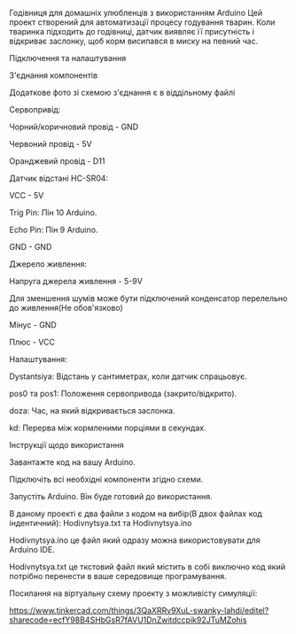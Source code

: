 Годівниця для домашніх улюбленців з використанням Arduino
Цей проект створений для автоматизації процесу годування тварин. Коли тваринка підходить до годівниці, датчик виявляє її присутність і відкриває заслонку, щоб корм висипався в миску на певний час.

Підключення та налаштування

З'єднання компонентів

Додаткове фото зі схемою з'єднання є в віддільному файлі

Сервопривід: 

Чорний/коричновий провід - GND

Червоний провід - 5V

Оранджевий провід - D11

Датчик відстані HC-SR04:

VCC - 5V

Trig Pin: Пін 10 Arduino.

Echo Pin: Пін 9 Arduino.

GND - GND

Джерело живлення:

Напруга джерела живлення - 5-9V

Для зменшення шумів може бути підключений конденсатор перелельно до живлення(Не обов'язково)

Мінус - GND

Плюс - VCC

Налаштування:

Dystantsiya: Відстань у сантиметрах, коли датчик спрацьовує.

pos0 та pos1: Положення сервопривода (закрито/відкрито).

doza: Час, на який відкривається заслонка.

kd: Перерва між кормленими порціями в секундах.



Інструкції щодо використання

Завантажте код на вашу Arduino.

Підключіть всі необхідні компоненти згідно схеми.

Запустіть Arduino. Він буде готовий до використання.

В даному проекті є два файли з кодом на вибір(В двох файлах код індентичний): Hodivnytsya.txt та Hodivnytsya.ino

Hodivnytsya.ino це файл який одразу можна використовувати для Arduino IDE.

Hodivnytsya.txt це ткстовий файл який містить в собі виключно код який потрібно перенести в ваше середовище програмування.

Посилання на віртуальну схему проекту з можливісту симуляції:

https://www.tinkercad.com/things/3QaXRRv9XuL-swanky-lahdi/editel?sharecode=ecfY98B4SHbGsR7fAVU1DnZwitdccpik92JTuMZohis
